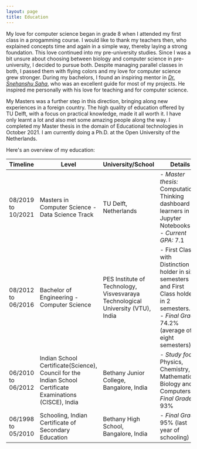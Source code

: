 ```yaml
---
layout: page
title: Education
---
```


My love for computer science began in grade 8 when I attended my first class in a progamming course. I would like to thank my teachers then, who explained concepts time and again in a simple way, thereby laying a strong foundation. This love continued into my pre-university studies. Since I was a bit unsure about choosing between biology and computer science in pre-university, I decided to pursue both. Despite managing parallel classes in both, I passed them with flying colors and my love for computer science grew stronger. During my bachelors, I found an inspiring mentor in [*Dr. Snehanshu Saha*](https://www.linkedin.com/in/snehanshusaha/), who was an excellent guide for most of my projects. He inspired me personally with his love for teaching and for computer science.

My Masters was a further step in this direction, bringing along new experiences in a foreign country. The high quality of education offered by TU Delft, with a focus on practical knowledge, made it all worth it. I have  only learnt a lot and also met some amazing people along the way. I completed my Master thesis in the domain of Educational technologies in October 2021. I am currently doing a Ph.D. at the Open University of the Netherlands. 

Here's an overview of my education: 

| Timeline |  Level | University/School| Details |
|--|--|-- |--|
| 08/2019 to 10/2021 | Masters in Computer Science - Data Science Track | TU Delft, Netherlands|- *Master thesis:* Computational Thinking dashboard for learners in Jupyter Notebooks <br/> - *Current GPA:* 7.1 |
| 08/2012 to 06/2016 | Bachelor  of  Engineering - Computer Science | PES  Institute  of  Technology, Visvesvaraya Technological University (VTU),  India | -  First  Class with  Distinction  holder in six semesters and First Class holder in 2 semesters. <br/> -  *Final Grade:*  74.2% (average of eight semesters) | 
| 06/2010 to 06/2012 |Indian School Certificate(Science), Council for the Indian School Certificate Examinations (CISCE),  India | Bethany Junior College, Bangalore, India |- *Study focus:* Physics, Chemistry,  Mathematics, Biology and Computers <br/> *Final Grade:*  93% |
| 06/1998 to 05/2010 |Schooling,  Indian  Certificate  of  Secondary Education | Bethany High School, Bangalore, India |- *Final Grade:*  95% (last year of schooling) |





